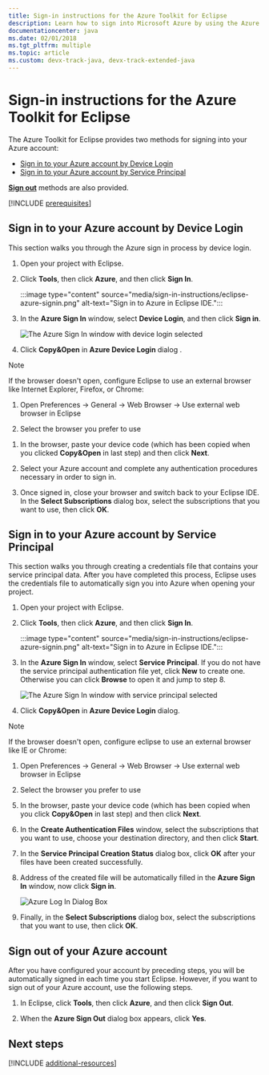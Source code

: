 ```yaml
---
title: Sign-in instructions for the Azure Toolkit for Eclipse
description: Learn how to sign into Microsoft Azure by using the Azure Toolkit for Eclipse.
documentationcenter: java
ms.date: 02/01/2018
ms.tgt_pltfrm: multiple
ms.topic: article
ms.custom: devx-track-java, devx-track-extended-java
---
```


# Sign-in instructions for the Azure Toolkit for Eclipse

The Azure Toolkit for Eclipse provides two methods for signing into your Azure account:

  - [Sign in to your Azure account by Device Login](#sign-in-to-your-azure-account-by-device-login)
  - [Sign in to your Azure account by Service Principal](#sign-in-to-your-azure-account-by-service-principal)

[**Sign out**](#sign-out-of-your-azure-account) methods are also provided.

[!INCLUDE [prerequisites](includes/prerequisites.md)]

## Sign in to your Azure account by Device Login

This section walks you through the Azure sign in process by device login.

1. Open your project with Eclipse.

1. Click **Tools**, then click **Azure**, and then click **Sign In**.

      :::image type="content" source="media/sign-in-instructions/eclipse-azure-signin.png" alt-text="Sign in to Azure in Eclipse IDE.":::

1. In the **Azure Sign In** window, select **Device Login**, and then click **Sign in**.

   ![The Azure Sign In window with device login selected][I02]

1. Click **Copy&Open** in **Azure Device Login** dialog .

> [!NOTE]
>
> If the browser doesn't open, configure Eclipse to use an external browser like Internet Explorer, Firefox, or Chrome:
>
> 1. Open Preferences -> General -> Web Browser -> Use external web browser in Eclipse
>
> 2. Select the browser you prefer to use
>

1. In the browser, paste your device code (which has been copied when you clicked **Copy&Open** in last step) and then click **Next**.

1. Select your Azure account and complete any authentication procedures necessary in order to sign in.

1. Once signed in, close your browser and switch back to your Eclipse IDE. In the **Select Subscriptions** dialog box, select the subscriptions that you want to use, then click **OK**.

## Sign in to your Azure account by Service Principal

This section walks you through creating a credentials file that contains your service principal data. After you have completed this process, Eclipse uses the credentials file to automatically sign you into Azure when opening your project.

1. Open your project with Eclipse.

2. Click **Tools**, then click **Azure**, and then click **Sign In**.

      :::image type="content" source="media/sign-in-instructions/eclipse-azure-signin.png" alt-text="Sign in to Azure in Eclipse IDE.":::

3. In the **Azure Sign In** window, select **Service Principal**. If you do not have the service principal authentication file yet, click **New** to create one. Otherwise you can click **Browse** to open it and jump to step 8.

   ![The Azure Sign In window with service principal selected][A02]

4. Click **Copy&Open** in **Azure Device Login** dialog.

> [!NOTE]
>
> If the browser doesn't open, configure eclipse to use an external browser like IE or Chrome:
>
> 1. Open Preferences -> General -> Web Browser -> Use external web browser in Eclipse
>
> 2. Select the browser you prefer to use
>

5. In the browser, paste your device code (which has been copied when you click **Copy&Open** in last step) and then click **Next**.

6. In the **Create Authentication Files** window, select the subscriptions that you want to use, choose your destination directory, and then click **Start**.

7. In the **Service Principal Creation Status** dialog box, click **OK** after your files have been created successfully.

8. Address of the created file will be automatically filled in the **Azure Sign In** window, now click **Sign in**.

   ![Azure Log In Dialog Box][A06]

9. Finally, in the **Select Subscriptions** dialog box, select the subscriptions that you want to use, then click **OK**.


## Sign out of your Azure account

After you have configured your account by preceding steps, you will be automatically signed in each time you start Eclipse. However, if you want to sign out of your Azure account, use the following steps.

1. In Eclipse, click **Tools**, then click **Azure**, and then click **Sign Out**.

2. When the **Azure Sign Out** dialog box appears, click **Yes**.

## Next steps

[!INCLUDE [additional-resources](includes/additional-resources.md)]

<!-- URL List -->


<!-- IMG List -->

[I02]: media/sign-in-instructions/I02.png

[A02]: media/sign-in-instructions/A02.png
[A06]: media/sign-in-instructions/A06.png
